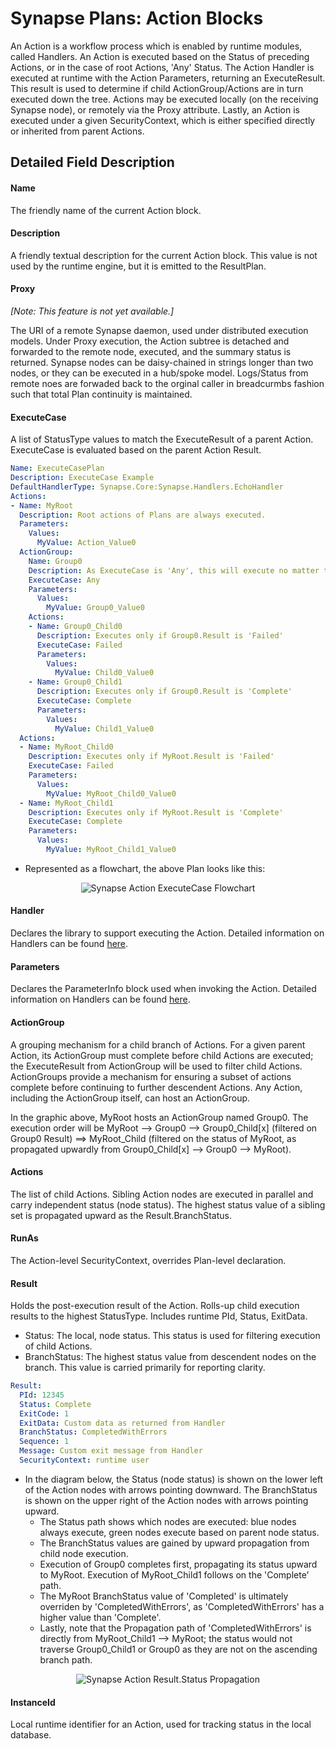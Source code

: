 # Synapse Plans: Action Blocks

An Action is a workflow process which is enabled by runtime modules, called Handlers.  An Action is executed based on the Status of preceding Actions, or in the case of root Actions, 'Any' Status.  The Action Handler is executed at runtime with the Action Parameters, returning an ExecuteResult.  This result is used to determine if child ActionGroup/Actions are in turn executed down the tree.  Actions may be executed locally (on the receiving Synapse node), or remotely via the Proxy attribute.  Lastly, an Action is executed under a given SecurityContext, which is either specified directly or inherited from parent Actions.

## Detailed Field Description

#### Name
The friendly name of the current Action block.

#### Description
A friendly textual description for the current Action block.  This value is not used by the runtime engine, but it is emitted to the ResultPlan.

#### Proxy
*[Note: This feature is not yet available.]*

The URI of a remote Synapse daemon, used under distributed execution models.  Under Proxy execution, the Action subtree is detached and forwarded to the remote node, executed, and the summary status is returned.  Synapse nodes can be daisy-chained in strings longer than two nodes, or they can be executed in a hub/spoke model.  Logs/Status from remote noes are forwaded back to the orginal caller in breadcurmbs fashion such that total Plan continuity is maintained.

#### ExecuteCase
A list of StatusType values to match the ExecuteResult of a parent Action.  ExecuteCase is evaluated based on the parent Action Result.

```yaml
Name: ExecuteCasePlan
Description: ExecuteCase Example
DefaultHandlerType: Synapse.Core:Synapse.Handlers.EchoHandler
Actions:
- Name: MyRoot
  Description: Root actions of Plans are always executed.
  Parameters:
    Values:
      MyValue: Action_Value0
  ActionGroup:
    Name: Group0
    Description: As ExecuteCase is 'Any', this will execute no matter the result of MyRoot
    ExecuteCase: Any
    Parameters:
      Values:
        MyValue: Group0_Value0
    Actions:
    - Name: Group0_Child0
      Description: Executes only if Group0.Result is 'Failed'
      ExecuteCase: Failed
      Parameters:
        Values:
          MyValue: Child0_Value0
    - Name: Group0_Child1
      Description: Executes only if Group0.Result is 'Complete'
      ExecuteCase: Complete
      Parameters:
        Values:
          MyValue: Child1_Value0
  Actions:
  - Name: MyRoot_Child0
    Description: Executes only if MyRoot.Result is 'Failed'
    ExecuteCase: Failed
    Parameters:
      Values:
        MyValue: MyRoot_Child0_Value0
  - Name: MyRoot_Child1
    Description: Executes only if MyRoot.Result is 'Complete'
    ExecuteCase: Complete
    Parameters:
      Values:
        MyValue: MyRoot_Child1_Value0
```

 - Represented as a flowchart, the above Plan looks like this:

<p align="center">
<img alt="Synapse Action ExecuteCase Flowchart" src="../../../img/action_executeCaseFlowchart.png" />
</p>

#### Handler
Declares the library to support executing the Action.  Detailed information on Handlers can be found [here](/plans/handlers/ "Handlers").

#### Parameters
Declares the ParameterInfo block used when invoking the Action.  Detailed information on Handlers can be found [here](/plans/parms/detail/ "Parameters").

#### ActionGroup
A grouping mechanism for a child branch of Actions. For a given parent Action, its ActionGroup must complete before child Actions are executed; the ExecuteResult from ActionGroup will be used to filter child Actions.  ActionGroups provide a mechanism for ensuring a subset of actions complete before continuing to further descendent Actions.  Any Action, including the ActionGroup itself, can host an ActionGroup.

In the graphic above, MyRoot hosts an ActionGroup named Group0.  The execution order will be MyRoot --> Group0 --> Group0_Child[x] (filtered on Group0 Result) ==> MyRoot_Child (filtered on the status of MyRoot, as propagated upwardly from Group0_Child[x] --> Group0 --> MyRoot).

#### Actions
The list of child Actions.  Sibling Action nodes are executed in parallel and carry independent status (node status).  The highest status value of a sibling set is propagated upward as the Result.BranchStatus.

#### RunAs
The Action-level SecurityContext, overrides Plan-level declaration.

#### Result
Holds the post-execution result of the Action. Rolls-up child execution results to the highest StatusType. Includes runtime PId, Status, ExitData.

- Status: The local, node status.  This status is used for filtering execution of child Actions.
- BranchStatus: The highest status value from descendent nodes on the branch.  This value is carried primarily for reporting clarity.

```yaml
Result:
  PId: 12345
  Status: Complete
  ExitCode: 1
  ExitData: Custom data as returned from Handler
  BranchStatus: CompletedWithErrors
  Sequence: 1
  Message: Custom exit message from Handler
  SecurityContext: runtime user
```

- In the diagram below, the Status (node status) is shown on the lower left of the Action nodes with arrows pointing downward.  The BranchStatus is shown on the upper right of the Action nodes with arrows pointing upward.
    - The Status path shows which nodes are executed: blue nodes always execute, green nodes execute based on parent node status.
    - The BranchStatus values are gained by upward propagation from child node execution.
    - Execution of Group0 completes first, propagating its status upward to MyRoot.  Execution of MyRoot_Child1 follows on the 'Complete' path.
    - The MyRoot BranchStatus value of 'Completed' is ultimately overriden by 'CompletedWithErrors', as 'CompletedWithErrors' has a higher value than 'Complete'.
    - Lastly, note that the Propagation path of 'CompletedWithErrors' is directly from MyRoot_Child1 --> MyRoot; the status would not traverse Group0_Child1 or Group0 as they are not on the ascending branch path.

<p align="center">
<img alt="Synapse Action Result.Status Propagation" src="../../../img/action_ResultStatusPropagation.png" />
</p>

#### InstanceId
Local runtime identifier for an Action, used for tracking status in the local database.


